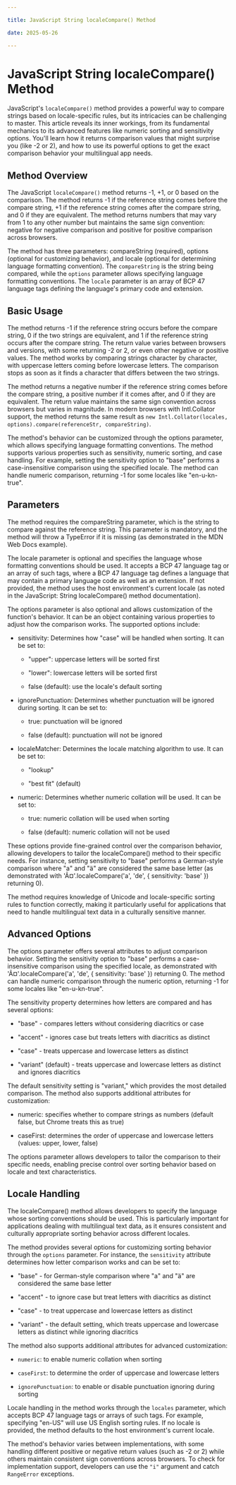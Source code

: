```yaml
---

title: JavaScript String localeCompare() Method

date: 2025-05-26

---
```



# JavaScript String localeCompare() Method

JavaScript's `localeCompare()` method provides a powerful way to compare strings based on locale-specific rules, but its intricacies can be challenging to master. This article reveals its inner workings, from its fundamental mechanics to its advanced features like numeric sorting and sensitivity options. You'll learn how it returns comparison values that might surprise you (like -2 or 2), and how to use its powerful options to get the exact comparison behavior your multilingual app needs.


## Method Overview

The JavaScript `localeCompare()` method returns -1, +1, or 0 based on the comparison. The method returns -1 if the reference string comes before the compare string, +1 if the reference string comes after the compare string, and 0 if they are equivalent. The method returns numbers that may vary from 1 to any other number but maintains the same sign convention: negative for negative comparison and positive for positive comparison across browsers.

The method has three parameters: compareString (required), options (optional for customizing behavior), and locale (optional for determining language formatting convention). The `compareString` is the string being compared, while the `options` parameter allows specifying language formatting conventions. The `locale` parameter is an array of BCP 47 language tags defining the language's primary code and extension.


## Basic Usage

The method returns -1 if the reference string occurs before the compare string, 0 if the two strings are equivalent, and 1 if the reference string occurs after the compare string. The return value varies between browsers and versions, with some returning -2 or 2, or even other negative or positive values. The method works by comparing strings character by character, with uppercase letters coming before lowercase letters. The comparison stops as soon as it finds a character that differs between the two strings.

The method returns a negative number if the reference string comes before the compare string, a positive number if it comes after, and 0 if they are equivalent. The return value maintains the same sign convention across browsers but varies in magnitude. In modern browsers with Intl.Collator support, the method returns the same result as `new Intl.Collator(locales, options).compare(referenceStr, compareString)`.

The method's behavior can be customized through the options parameter, which allows specifying language formatting conventions. The method supports various properties such as sensitivity, numeric sorting, and case handling. For example, setting the sensitivity option to "base" performs a case-insensitive comparison using the specified locale. The method can handle numeric comparison, returning -1 for some locales like "en-u-kn-true".


## Parameters

The method requires the compareString parameter, which is the string to compare against the reference string. This parameter is mandatory, and the method will throw a TypeError if it is missing (as demonstrated in the MDN Web Docs example).

The locale parameter is optional and specifies the language whose formatting conventions should be used. It accepts a BCP 47 language tag or an array of such tags, where a BCP 47 language tag defines a language that may contain a primary language code as well as an extension. If not provided, the method uses the host environment's current locale (as noted in the JavaScript: String localeCompare() method documentation).

The options parameter is also optional and allows customization of the function's behavior. It can be an object containing various properties to adjust how the comparison works. The supported options include:

- sensitivity: Determines how "case" will be handled when sorting. It can be set to:

  - "upper": uppercase letters will be sorted first

  - "lower": lowercase letters will be sorted first

  - false (default): use the locale's default sorting

- ignorePunctuation: Determines whether punctuation will be ignored during sorting. It can be set to:

  - true: punctuation will be ignored

  - false (default): punctuation will not be ignored

- localeMatcher: Determines the locale matching algorithm to use. It can be set to:

  - "lookup"

  - "best fit" (default)

- numeric: Determines whether numeric collation will be used. It can be set to:

  - true: numeric collation will be used when sorting

  - false (default): numeric collation will not be used

These options provide fine-grained control over the comparison behavior, allowing developers to tailor the localeCompare() method to their specific needs. For instance, setting sensitivity to "base" performs a German-style comparison where "a" and "ä" are considered the same base letter (as demonstrated with 'Ã¤'.localeCompare('a', 'de', { sensitivity: 'base' }) returning 0).

The method requires knowledge of Unicode and locale-specific sorting rules to function correctly, making it particularly useful for applications that need to handle multilingual text data in a culturally sensitive manner.


## Advanced Options

The options parameter offers several attributes to adjust comparison behavior. Setting the sensitivity option to "base" performs a case-insensitive comparison using the specified locale, as demonstrated with 'Ã¤'.localeCompare('a', 'de', { sensitivity: 'base' }) returning 0. The method can handle numeric comparison through the numeric option, returning -1 for some locales like "en-u-kn-true".

The sensitivity property determines how letters are compared and has several options:

- "base" - compares letters without considering diacritics or case

- "accent" - ignores case but treats letters with diacritics as distinct

- "case" - treats uppercase and lowercase letters as distinct

- "variant" (default) - treats uppercase and lowercase letters as distinct and ignores diacritics

The default sensitivity setting is "variant," which provides the most detailed comparison. The method also supports additional attributes for customization:

- numeric: specifies whether to compare strings as numbers (default false, but Chrome treats this as true)

- caseFirst: determines the order of uppercase and lowercase letters (values: upper, lower, false)

The options parameter allows developers to tailor the comparison to their specific needs, enabling precise control over sorting behavior based on locale and text characteristics.


## Locale Handling

The localeCompare() method allows developers to specify the language whose sorting conventions should be used. This is particularly important for applications dealing with multilingual text data, as it ensures consistent and culturally appropriate sorting behavior across different locales.

The method provides several options for customizing sorting behavior through the `options` parameter. For instance, the `sensitivity` attribute determines how letter comparison works and can be set to:

- "base" - for German-style comparison where "a" and "ä" are considered the same base letter

- "accent" - to ignore case but treat letters with diacritics as distinct

- "case" - to treat uppercase and lowercase letters as distinct

- "variant" - the default setting, which treats uppercase and lowercase letters as distinct while ignoring diacritics

The method also supports additional attributes for advanced customization:

- `numeric`: to enable numeric collation when sorting

- `caseFirst`: to determine the order of uppercase and lowercase letters

- `ignorePunctuation`: to enable or disable punctuation ignoring during sorting

Locale handling in the method works through the `locales` parameter, which accepts BCP 47 language tags or arrays of such tags. For example, specifying "en-US" will use US English sorting rules. If no locale is provided, the method defaults to the host environment's current locale.

The method's behavior varies between implementations, with some handling different positive or negative return values (such as -2 or 2) while others maintain consistent sign conventions across browsers. To check for implementation support, developers can use the `"i"` argument and catch `RangeError` exceptions.

